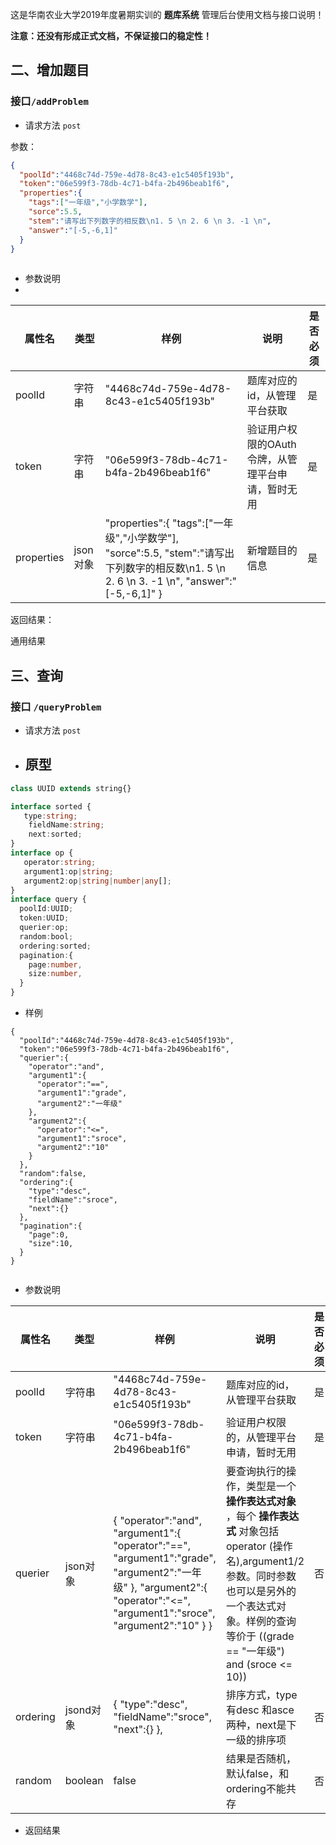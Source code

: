 这是华南农业大学2019年度暑期实训的 **题库系统** 管理后台使用文档与接口说明！

**注意：还没有形成正式文档，不保证接口的稳定性！**

## 二、增加题目

### 接口`/addProblem`

- 请求方法 `post`

参数：

```json
{
  "poolId":"4468c74d-759e-4d78-8c43-e1c5405f193b",
  "token":"06e599f3-78db-4c71-b4fa-2b496beab1f6",
  "properties":{
    "tags":["一年级","小学数学"],
    "sorce":5.5,
    "stem":"请写出下列数字的相反数\n1. 5 \n 2. 6 \n 3. -1 \n",
    "answer":"[-5,-6,1]"
  }
}
    
```

- 参数说明
- 

| 属性名     | 类型     | 样例                                                         | 说明                                              | 是否必须 |
| ---------- | -------- | ------------------------------------------------------------ | ------------------------------------------------- | -------- |
| poolId     | 字符串   | "4468c74d-759e-4d78-8c43-e1c5405f193b"                       | 题库对应的id，从管理平台获取                      | 是       |
| token      | 字符串   | "06e599f3-78db-4c71-b4fa-2b496beab1f6"                       | 验证用户权限的OAuth令牌，从管理平台申请，暂时无用 | 是       |
| properties | json对象 | "properties":{    "tags":["一年级","小学数学"],    "sorce":5.5,    "stem":"请写出下列数字的相反数\n1. 5 \n 2. 6 \n 3. -1 \n",    "answer":"[-5,-6,1]"  } | 新增题目的信息                                    | 是       |

返回结果：

通用结果

## 三、查询

### 接口 `/queryProblem`

- 请求方法 `post`

- 原型
  - 

```typescript
class UUID extends string{}

interface sorted {
   type:string;
    fieldName:string;
    next:sorted;
}
interface op {
   operator:string;
   argument1:op|string;
   argument2:op|string|number|any[];
}
interface query {
  poolId:UUID;
  token:UUID;
  querier:op; 
  random:bool;
  ordering:sorted;
  pagination:{
    page:number,
    size:number,
  }
}
```

* 样例

```
{
  "poolId":"4468c74d-759e-4d78-8c43-e1c5405f193b",
  "token":"06e599f3-78db-4c71-b4fa-2b496beab1f6",
  "querier":{
    "operator":"and",
    "argument1":{
      "operator":"==",
      "argument1":"grade",
      "argument2":"一年级"
    },
    "argument2":{
      "operator":"<=",
      "argument1":"sroce",
      "argument2":"10"
    }
  },
  "random":false,
  "ordering":{
    "type":"desc",
    "fieldName":"sroce",
    "next":{}
  },
  "pagination":{
    "page":0,
    "size":10,
  }
}
    
```

- 参数说明

| 属性名   | 类型      | 样例                                                         | 说明                                                         | 是否必须 |
| -------- | --------- | ------------------------------------------------------------ | ------------------------------------------------------------ | -------- |
| poolId   | 字符串    | "4468c74d-759e-4d78-8c43-e1c5405f193b"                       | 题库对应的id，从管理平台获取                                 | 是       |
| token    | 字符串    | "06e599f3-78db-4c71-b4fa-2b496beab1f6"                       | 验证用户权限的，从管理平台申请，暂时无用                     | 是       |
| querier  | json对象  | {   "operator":"and",   "argument1":{     "operator":"==",     "argument1":"grade",     "argument2":"一年级" 	},   "argument2":{     "operator":"<=",     "argument1":"sroce",     "argument2":"10"   } } | 要查询执行的操作，类型是一个 **操作表达式对象** ，每个 **操作表达式** 对象包括 operator (操作名),argument1/2 参数。同时参数也可以是另外的一个表达式对象。样例的查询等价于 ((grade == "一年级") and (sroce <= 10)) | 否       |
| ordering | jsond对象 | {   "type":"desc",   "fieldName":"sroce",   "next":{} },     | 排序方式，type 有desc 和asce 两种，next是下一级的排序项      | 否       |
| random   | boolean   | false                                                        | 结果是否随机，默认false，和ordering不能共存                  | 否       |

- 返回结果

